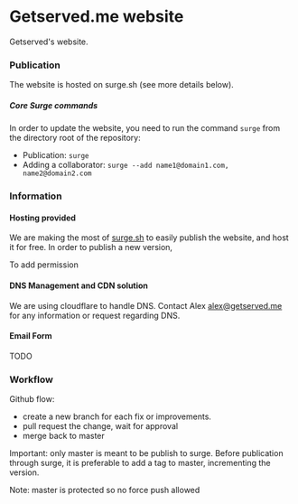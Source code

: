 # Getserved.me website

Getserved's website.

### Publication

The website is hosted on surge.sh (see more details below).

##### Core Surge commands

In order to update the website, you need to run the command `surge` from the directory root of the repository:
* Publication: `surge`
* Adding a collaborator: `surge --add name1@domain1.com, name2@domain2.com`

### Information

#### Hosting provided

We are making the most of [surge.sh](http://surge.sh) to easily publish the website, and host it for free. In order to publish a new version,

To add permission

#### DNS Management and CDN solution

We are using cloudflare to handle DNS. Contact Alex <alex@getserved.me> for any information or request regarding DNS.

#### Email Form

TODO

### Workflow

Github flow:
* create a new branch for each fix or improvements.
* pull request the change, wait for approval
* merge back to master

Important: only master is meant to be publish to surge. Before publication through surge, it is preferable to add a tag to master, incrementing the version.

Note: master is protected so no force push allowed
